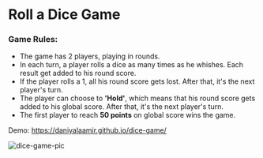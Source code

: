 # Roll a Dice Game

### Game Rules: ###
* The game has 2 players, playing in rounds.
* In each turn, a player rolls a dice as many times as he whishes. Each result get added to his round score.
* If the player rolls a 1, all his round score gets lost. After that, it's the next player's turn.
* The player can choose to **'Hold'**, which means that his round score gets added to his global score. After that, it's the next player's turn.
* The first player to reach **50 points** on global score wins the game.

Demo: https://daniyalaamir.github.io/dice-game/

![dice-game-pic](https://cloud.githubusercontent.com/assets/11576208/26036067/ff8a72c4-38a4-11e7-9203-5519205e58b9.png)
